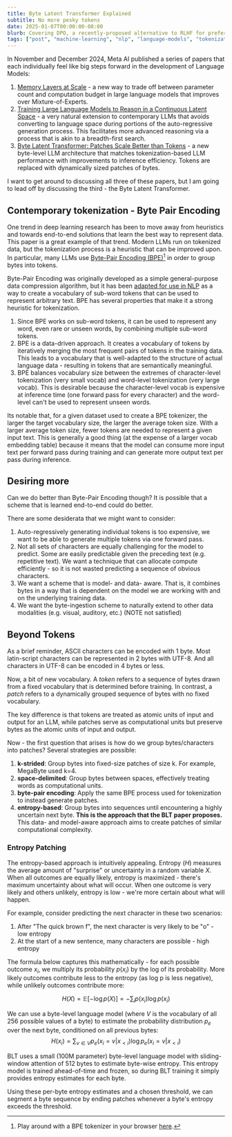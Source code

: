 ```yaml
---
title: Byte Latent Transformer Explained
subtitle: No more pesky tokens
date: 2025-01-07T00:00:00-08:00
blurb: Covering DPO, a recently-proposed alternative to RLHF for preference tuning.
tags: ["post", "machine-learning", "nlp", "language-models", "tokenization", "byte-latent-transformer"]
---
```


In November and December 2024, Meta AI published a series of papers that each individually feel like big steps forward in the development of Language Models:
1. [Memory Layers at Scale](https://ai.meta.com/research/publications/memory-layers-at-scale/) - a new way to trade off between parameter count and computation budget in large language models that improves over Mixture-of-Experts.
2. [Training Large Language Models to Reason in a Continuous Latent Space](https://arxiv.org/abs/2412.06769) - a very natural extension to contemporary LLMs that avoids converting to language space during portions of the auto-regressive generation process. This facilitates more advanced reasoning via a process that is akin to a breadth-first search.
3. [Byte Latent Transformer: Patches Scale Better than Tokens](https://ai.meta.com/research/publications/byte-latent-transformer-patches-scale-better-than-tokens/) - a new byte-level LLM architecture that matches tokenization-based LLM performance with improvements to inference efficiency. Tokens are replaced with dynamically sized patches of bytes.

I want to get around to discussing all three of these papers, but I am going to lead off by discussing the third - the Byte Latent Transformer.

## Contemporary tokenization - Byte Pair Encoding
One trend in deep learning research has been to move away from heuristics and towards end-to-end solutions that learn the best way to represent data. This paper is a great example of that trend. Modern LLMs run on tokenized data, but the tokenization process is a heuristic that can be improved upon. In particular, many LLMs use [Byte-Pair Encoding (BPE)](http://www.pennelynn.com/Documents/CUJ/HTML/94HTML/19940045.HTM)[^bpe-tokenization] in order to group bytes into tokens.

[^bpe-tokenization]: Play around with a BPE tokenizer in your browser [here](https://belladoreai.github.io/llama-tokenizer-js/example-demo/build/).

Byte-Pair Encoding was originally developed as a simple general-purpose data compression algorithm, but it has been [adapted for use in NLP](https://aclanthology.org/P16-1162/) as a way to create a vocabulary of sub-word tokens that can be used to represent arbitrary text. BPE has several properties that make it a strong heuristic for tokenization.
1. Since BPE works on sub-word tokens, it can be used to represent any word, even rare or unseen words, by combining multiple sub-word tokens.
2. BPE is a data-driven approach. It creates a vocabulary of tokens by iteratively merging the most frequent pairs of tokens in the training data. This leads to a vocabulary that is well-adapted to the structure of actual language data - resulting in tokens that are semantically meaningful.
3. BPE balances vocabulary size between the extremes of character-level tokenization (very small vocab) and word-level tokenization (very large vocab). This is desirable because the character-level vocab is expensive at inference time (one forward pass for every character) and the word-level can't be used to represent unseen words.

Its notable that, for a given dataset used to create a BPE tokenizer, the larger the target vocabulary size, the larger the average token size. With a larger average token size, fewer tokens are needed to represent a given input text. This is generally a good thing (at the expense of a larger vocab embedding table) because it means that the model can consume more input text per forward pass during training and can generate more output text per pass during inference.

## Desiring more

Can we do better than Byte-Pair Encoding though? It is possible that a scheme that is learned end-to-end could do better.

There are some desiderata that we might want to consider:
1. Auto-regressively generating individual tokens is too expensive, we want to be able to generate multiple tokens via one forward pass.
2. Not all sets of characters are equally challenging for the model to predict. Some are easily predictable given the preceding text (e.g. repetitive text). We want a technique that can allocate compute efficiently - so it is not wasted predicting a sequence of obvious characters.
3. We want a scheme that is model- and data- aware. That is, it combines bytes in a way that is dependent on the model we are working with and on the underlying training data.
4. We want the byte-ingestion scheme to naturally extend to other data modalities (e.g. visual, auditory, etc.) (NOTE not satisfied)

## Beyond Tokens
As a brief reminder, ASCII characters can be encoded with 1 byte. Most latin-script characters can be represented in 2 bytes with UTF-8. And all characters in UTF-8 can be encoded in 4 bytes or less.

Now, a bit of new vocabulary. A *token* refers to a sequence of bytes drawn from a fixed vocabulary that is determined before training. In contrast, a *patch* refers to a dynamically grouped sequence of bytes with no fixed vocabulary.

The key difference is that tokens are treated as atomic units of input and output for an LLM, while patches serve as computational units but preserve bytes as the atomic units of input and output.

Now - the first question that arises is how do we group bytes/characters into patches? Several strategies are possible:
1. **k-strided**: Group bytes into fixed-size patches of size k. For example, MegaByte used k=4.
2. **space-delimited**: Group bytes between spaces, effectively treating words as computational units.
3. **byte-pair encoding**: Apply the same BPE process used for tokenization to instead generate patches.
4. **entropy-based**: Group bytes into sequences until encountering a highly uncertain next byte. **This is the approach that the BLT paper proposes.** This data- and model-aware approach aims to create patches of similar computational complexity.

### Entropy Patching

The entropy-based approach is intuitively appealing. Entropy ($H$) measures the average amount of "surprise" or uncertainty in a random variable $X$. When all outcomes are equally likely, entropy is maximized - there's maximum uncertainty about what will occur. When one outcome is very likely and others unlikely, entropy is low - we're more certain about what will happen.

For example, consider predicting the next character in these two scenarios:
1. After "The quick brown f", the next character is very likely to be "o" - low entropy
2. At the start of a new sentence, many characters are possible - high entropy

The formula below captures this mathematically - for each possible outcome $x_i$, we multiply its probability $p(x_i)$ by the log of its probability. More likely outcomes contribute less to the entropy (as log p is less negative), while unlikely outcomes contribute more:

$$
H(X) = \mathbb{E}[-\log p(X)]=-\sum_i p(x_i)\log p(x_i)
$$

We can use a byte-level language model (where $V$ is the vocabulary of all 256 possible values of a byte) to estimate the probability distribution $p_e$ over the next byte, conditioned on all previous bytes:
$$
H(x_i) = \sum_{v \in V} p_e(x_i=v|x_{<i}) \log p_e(x_i=v|x_{<i})
$$

<!-- TODO: discuss receptive field and lookup table -->

<!-- TODO: nice interactive viz of byte-level entropies -->

<!-- NOTE: Why not do this same sort of strategy with tokens? Why not try to aggregate the entropy across bytes to actually get a similar amount of info in each patch? -->

BLT uses a small (100M parameter) byte-level language model with sliding-window attention of 512 bytes to estimate byte-wise entropy. This entropy model is trained ahead-of-time and frozen, so during BLT training it simply provides entropy estimates for each byte.

Using these per-byte entropy estimates and a chosen threshold, we can segment a byte sequence by ending patches whenever a byte's entropy exceeds the threshold.

<div
  class="entropy-viz"
  data-entropy-viz
></div>